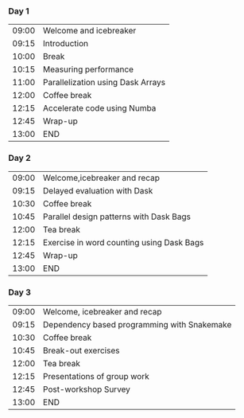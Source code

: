 <div class="row">
  <div class="col-md-6">
    <h3>Day 1</h3>
    <table class="table table-striped">
      <tr> <td>09:00</td>  <td>Welcome and icebreaker</td> </tr>
      <tr> <td>09:15</td>  <td>Introduction</td></tr>
      <tr> <td>10:00</td>  <td>Break</td></tr>
      <tr> <td>10:15</td>  <td>Measuring performance</td> </tr>
      <tr> <td>11:00</td>  <td>Parallelization using Dask Arrays</td> </tr>
      <tr> <td>12:00</td>  <td>Coffee break</td> </tr>
      <tr> <td>12:15</td>  <td>Accelerate code using Numba</td> </tr>
      <tr> <td>12:45</td>  <td>Wrap-up</td> </tr>
      <tr> <td>13:00</td>  <td>END</td></tr>
    </table>
  </div>
  <div class="col-md-6">
    <h3>Day 2</h3>
    <table class="table table-striped">
      <tr> <td>09:00</td>  <td>Welcome,icebreaker and recap</td> </tr>
      <tr> <td>09:15</td>  <td>Delayed evaluation with Dask</td> </tr>
      <tr> <td>10:30</td>  <td>Coffee break</td> </tr>
      <tr> <td>10:45</td>  <td>Parallel design patterns with Dask Bags</td></tr>
      <tr> <td>12:00</td>  <td>Tea break</td> </tr>
      <tr> <td>12:15</td>  <td>Exercise in word counting using Dask Bags</td></tr>
      <tr> <td>12:45</td>  <td>Wrap-up</td> </tr>
      <tr> <td>13:00</td>  <td>END</td> </tr>
    </table>
  </div>
  <div class="col-md-6">
    <h3>Day 3</h3>
    <table class="table table-striped">
      <tr> <td>09:00</td>  <td>Welcome, icebreaker and recap</td> </tr>
      <tr> <td>09:15</td>  <td>Dependency based programming with Snakemake</td> </tr>
      <tr> <td>10:30</td>  <td>Coffee break</td> </tr>
      <tr> <td>10:45</td>  <td>Break-out exercises</td></tr>
      <tr> <td>12:00</td>  <td>Tea break</td> </tr>
      <tr> <td>12:15</td>  <td>Presentations of group work</td> </tr>
      <tr> <td>12:45</td>  <td>Post-workshop Survey</td> </tr>
      <tr> <td>13:00</td>  <td>END</td> </tr>
    </table>
  </div>
</div>
